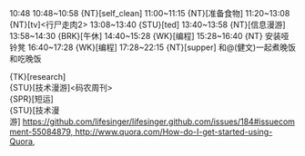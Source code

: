 
10:48
10:48~10:58 {NT}[self_clean]
11:00~11:15 {NT}[准备食物]
11:20~13:08 {NT}[tv]<行尸走肉2>
13:08~13:40 {STU}[ted]
13:40~13:58 {NT}[信息漫游]
13:58~14:30 {BRK}[午休]
14:40~15:28 {WK}[编程]<life-time-tracker>
15:28~16:40 {NT} 安装哑铃凳
16:40~17:28 {WK}[编程]<life-time-tracker>
17:28~22:15 {NT}[supper] 和@(健文)一起煮晚饭和吃晚饭




{TK}[research]<br style="font-size: 13px;"/>
{STU}[技术漫游]<码农周刊><br style="font-size: 13px;"/>
{SPR}[短运]<br style="font-size: 13px;"/>
{STU}[技术漫游] https://github.com/lifesinger/lifesinger.github.com/issues/184#issuecomment-55084879, http://www.quora.com/How-do-I-get-started-using-Quora,
